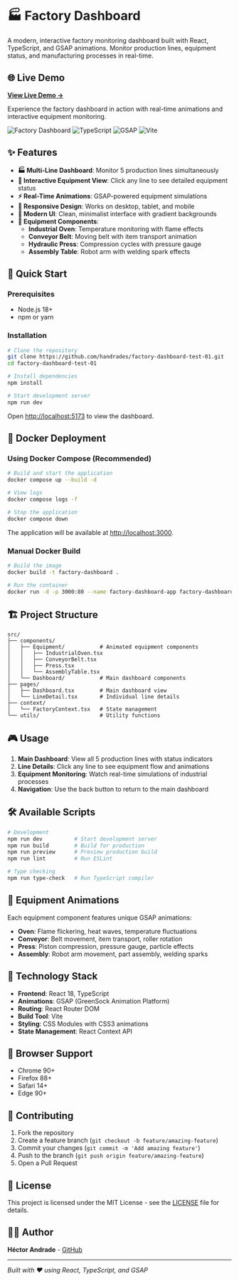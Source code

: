 # 🏭 Factory Dashboard

A modern, interactive factory monitoring dashboard built with React, TypeScript, and GSAP animations. Monitor production lines, equipment status, and manufacturing processes in real-time.

## 🌐 Live Demo

**[View Live Demo →](https://handrades.github.io/factory-dashboard-test-01/)**

Experience the factory dashboard in action with real-time animations and interactive equipment monitoring.

![Factory Dashboard](https://img.shields.io/badge/React-18.x-blue?logo=react)
![TypeScript](https://img.shields.io/badge/TypeScript-5.x-blue?logo=typescript)
![GSAP](https://img.shields.io/badge/GSAP-3.x-green?logo=greensock)
![Vite](https://img.shields.io/badge/Vite-7.x-purple?logo=vite)

## ✨ Features

- **🏭 Multi-Line Dashboard**: Monitor 5 production lines simultaneously
- **🎯 Interactive Equipment View**: Click any line to see detailed equipment status
- **⚡ Real-Time Animations**: GSAP-powered equipment simulations
- **📱 Responsive Design**: Works on desktop, tablet, and mobile
- **🎨 Modern UI**: Clean, minimalist interface with gradient backgrounds
- **🔧 Equipment Components**:
  - **Industrial Oven**: Temperature monitoring with flame effects
  - **Conveyor Belt**: Moving belt with item transport animation
  - **Hydraulic Press**: Compression cycles with pressure gauge
  - **Assembly Table**: Robot arm with welding spark effects

## 🚀 Quick Start

### Prerequisites
- Node.js 18+ 
- npm or yarn

### Installation

```bash
# Clone the repository
git clone https://github.com/handrades/factory-dashboard-test-01.git
cd factory-dashboard-test-01

# Install dependencies
npm install

# Start development server
npm run dev
```

Open [http://localhost:5173](http://localhost:5173) to view the dashboard.

## 🐳 Docker Deployment

### Using Docker Compose (Recommended)

```bash
# Build and start the application
docker compose up --build -d

# View logs
docker compose logs -f

# Stop the application
docker compose down
```

The application will be available at [http://localhost:3000](http://localhost:3000).

### Manual Docker Build

```bash
# Build the image
docker build -t factory-dashboard .

# Run the container
docker run -d -p 3000:80 --name factory-dashboard-app factory-dashboard
```

## 🏗️ Project Structure

```
src/
├── components/
│   ├── Equipment/           # Animated equipment components
│   │   ├── IndustrialOven.tsx
│   │   ├── ConveyorBelt.tsx
│   │   ├── Press.tsx
│   │   └── AssemblyTable.tsx
│   └── Dashboard/           # Main dashboard components
├── pages/
│   ├── Dashboard.tsx        # Main dashboard view
│   └── LineDetail.tsx       # Individual line details
├── context/
│   └── FactoryContext.tsx   # State management
└── utils/                   # Utility functions
```

## 🎮 Usage

1. **Main Dashboard**: View all 5 production lines with status indicators
2. **Line Details**: Click any line to see equipment flow and animations
3. **Equipment Monitoring**: Watch real-time simulations of industrial processes
4. **Navigation**: Use the back button to return to the main dashboard

## 🛠️ Available Scripts

```bash
# Development
npm run dev          # Start development server
npm run build        # Build for production
npm run preview      # Preview production build
npm run lint         # Run ESLint

# Type checking
npm run type-check   # Run TypeScript compiler
```

## 🎨 Equipment Animations

Each equipment component features unique GSAP animations:

- **Oven**: Flame flickering, heat waves, temperature fluctuations
- **Conveyor**: Belt movement, item transport, roller rotation
- **Press**: Piston compression, pressure gauge, particle effects
- **Assembly**: Robot arm movement, part assembly, welding sparks

## 🔧 Technology Stack

- **Frontend**: React 18, TypeScript
- **Animations**: GSAP (GreenSock Animation Platform)
- **Routing**: React Router DOM
- **Build Tool**: Vite
- **Styling**: CSS Modules with CSS3 animations
- **State Management**: React Context API

## 📱 Browser Support

- Chrome 90+
- Firefox 88+
- Safari 14+
- Edge 90+

## 🤝 Contributing

1. Fork the repository
2. Create a feature branch (`git checkout -b feature/amazing-feature`)
3. Commit your changes (`git commit -m 'Add amazing feature'`)
4. Push to the branch (`git push origin feature/amazing-feature`)
5. Open a Pull Request

## 📄 License

This project is licensed under the MIT License - see the [LICENSE](LICENSE) file for details.

## 👨‍💻 Author

**Héctor Andrade** - [GitHub](https://github.com/handrades)

---

*Built with ❤️ using React, TypeScript, and GSAP*
